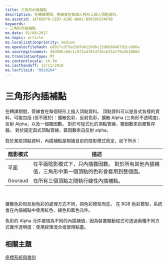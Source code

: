 ```yaml
---
title: 三角形內插補點
description: 在轉譯期間，管線會在每個三角形上插入頂點資料。
ms.assetid: 1A76DD78-CED7-42BE-BA81-B9050CD3AF9B
keywords:
- 三角形內插補點
ms.date: 02/08/2017
ms.topic: article
ms.localizationpriority: medium
ms.openlocfilehash: e8017cd75ed3dfd4129d6c15d668648792cc8d0a
ms.sourcegitcommit: 49d58bc66c1c9f2a4f81473bcb25af79e2b1088d
ms.translationtype: MT
ms.contentlocale: zh-TW
ms.lasthandoff: 12/11/2018
ms.locfileid: "8919264"
---
```

# <a name="triangle-interpolation"></a>三角形內插補點


在轉譯期間，管線會在每個矩形上插入頂點資料。 頂點資料可以是各式各樣的資料，可能包括 (但不限於)︰擴散色彩、反射色彩，擴散 Alpha (三角形不透明度)、反射 Alpha，以及一個霧因數。 對於可程式化的頂點管線，霧因數來自霧暫存器。 對於固定函式頂點管線，霧因數來自反射 alpha。

對於某些頂點資料，內插補點是根據目前的陰影模式而定，如下所示：

| 陰影模式 | 描述                                                                                                                                                                 |
|--------------|-----------------------------------------------------------------------------------------------------------------------------------------------------------------------------|
| 平面         | 在平面陰影模式下，只內插霧因數。 對於所有其他內插補值，三角形中第一個頂點的色彩會套用到整個面。 |
| Gouraud      | 在所有三個頂點之間執行線性內插補點。                                                                                                               |

 

擴散色彩和反射色彩的處理方式不同，視色彩模型而定。 在 RGB 色彩模型，系統會在內插補點中使用紅色、綠色和藍色元件。

色彩的 Alpha 元件被視為不同的內插補值，因為裝置驅動程式可透過兩種不同方式實作透明度：使用紋理混合或使用點畫。

## <a name="span-idrelated-topicsspanrelated-topics"></a><span id="related-topics"></span>相關主題


[座標系統與幾何](coordinate-systems-and-geometry.md)

 

 




